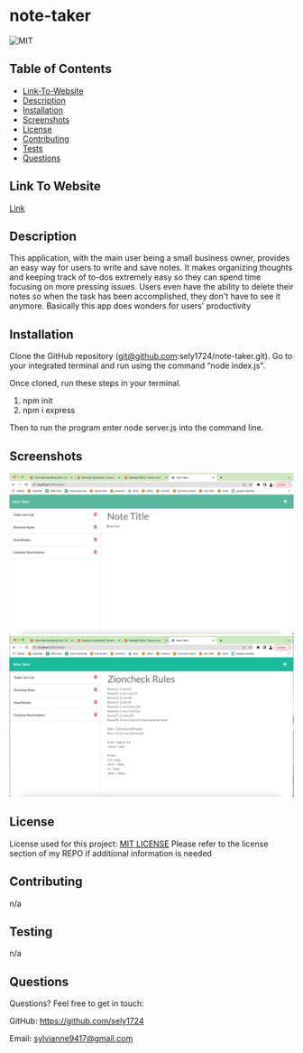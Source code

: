 # note-taker

![MIT](https://img.shields.io/badge/license-MIT-green)

## Table of Contents

- [Link-To-Website](#link-to-website)
- [Description](#description)
- [Installation](#installation)
- [Screenshots](#screenshots)
- [License](#license)
- [Contributing](#contributing)
- [Tests](#tests)
- [Questions](#questions)

## Link To Website

[Link](https://sylvias-note-taker.herokuapp.com/)

## Description

This application, with the main user being a small business owner, provides an easy way for users to write and save notes. It makes organizing thoughts and keeping track of to-dos extremely easy so they can spend time focusing on more pressing issues. Users even have the ability to delete their notes so when the task has been accomplished, they don't have to see it anymore. Basically this app does wonders for users' productivity

## Installation

Clone the GitHub repository (git@github.com:sely1724/note-taker.git). Go to your integrated terminal and run using the command “node index.js”.

Once cloned, run these steps in your terminal.

1. npm init
2. npm i express

Then to run the program enter node server.js into the command line.

## Screenshots

<img src= "./public/assets/screenshots/screenshot1.png"/>
<img src = "./public/assets/screenshots/screenshot2.png"/>

## License

License used for this project: [MIT LICENSE](https://opensource.org/licenses/MIT)
Please refer to the license section of my REPO if additional information is needed

## Contributing

n/a

## Testing

n/a

## Questions

Questions? Feel free to get in touch:

GitHub: https://github.com/sely1724

Email: sylvianne9417@gmail.com
